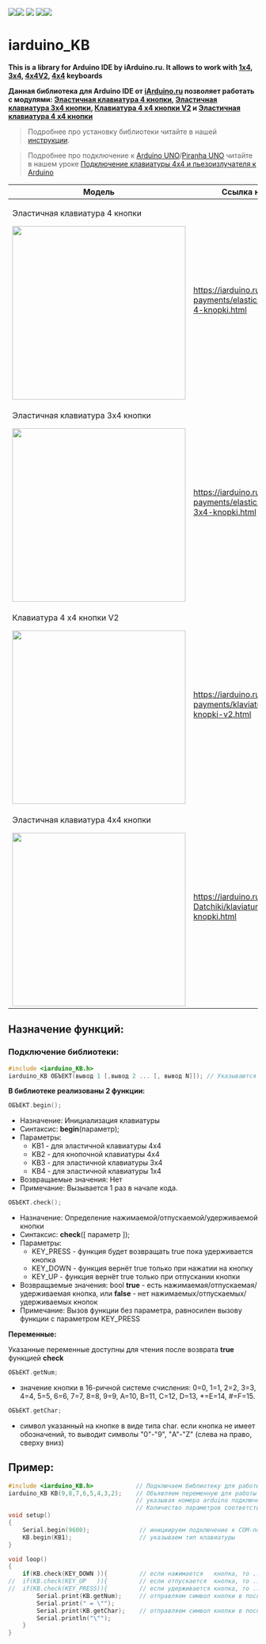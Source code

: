 [![](https://iarduino.ru/img/logo.svg)](https://iarduino.ru)[![](https://wiki.iarduino.ru/img/git-shop.svg?3)](https://iarduino.ru) [![](https://wiki.iarduino.ru/img/git-wiki.svg?2)](https://wiki.iarduino.ru) [![](https://wiki.iarduino.ru/img/git-lesson.svg?2)](https://lesson.iarduino.ru)[![](https://wiki.iarduino.ru/img/git-forum.svg?2)](http://forum.trema.ru)

# iarduino\_KB

**This is a library for Arduino IDE by iArduino.ru. It allows to work with [1x4](https://iarduino.ru/shop/Expansion-payments/elastichnaya-klaviatura-4-knopki.html), [3x4](https://iarduino.ru/shop/Expansion-payments/elastichnaya-klaviatura-3x4-knopki.html), [4x4V2](https://iarduino.ru/shop/Expansion-payments/klaviatura-4-x4-knopki-v2.html), [4x4](https://iarduino.ru/shop/Sensory-Datchiki/klaviatura-4-4-knopki.html) keyboards**

**Данная библиотека для Arduino IDE от [iArduino.ru](https://iarduino.ru) позволяет работать с модулями: [Эластичная клавиатура 4 кнопки](https://iarduino.ru/shop/Expansion-payments/elastichnaya-klaviatura-4-knopki.html), [Эластичная клавиатура 3x4 кнопки](https://iarduino.ru/shop/Expansion-payments/elastichnaya-klaviatura-3x4-knopki.html), [Клавиатура 4 x4 кнопки V2](https://iarduino.ru/shop/Expansion-payments/klaviatura-4-x4-knopki-v2.html) и [Эластичная клавиатура 4 x4 кнопки](https://iarduino.ru/shop/Sensory-Datchiki/klaviatura-4-4-knopki.html)**

> Подробнее про установку библиотеки читайте в нашей [инструкции](https://wiki.iarduino.ru/page/Installing_libraries/).

> Подробнее про подключение к [Arduino UNO](https://iarduino.ru/shop/boards/arduino-uno-r3.html)/[Piranha UNO](https://iarduino.ru/shop/boards/piranha-uno-r3.html) читайте в нашем уроке [Подключение клавиатуры 4x4 и пьезоизлучателя к Arduino](https://lesson.iarduino.ru/page/urok-13-podklyuchenie-klaviatury-4-4-i-pezoizluchatelya-k-arduino/)


| Модель | Ссылка на магазин |
|---|---|
| <p>Эластичная клавиатура 4 кнопки</p> <img src="https://iarduino.ru/img/catalog/7e899d452c1ee8c75d4281daf895a4b5.jpg" width="350px"></img>| https://iarduino.ru/shop/Expansion-payments/elastichnaya-klaviatura-4-knopki.html |
| <p>Эластичная клавиатура 3x4 кнопки</p> <img src="https://iarduino.ru/img/catalog/0b2820edd8efe7a85f554004434c2f0b.jpg" width="350px"></img>| https://iarduino.ru/shop/Expansion-payments/elastichnaya-klaviatura-3x4-knopki.html |
| <p>Клавиатура 4 x4 кнопки V2</p> <img src="https://iarduino.ru/img/catalog/3111111111111111111111111111111111111111111111111.jpg" width="350px"></img>| https://iarduino.ru/shop/Expansion-payments/klaviatura-4-x4-knopki-v2.html |
| <p>Эластичная клавиатура 4x4 кнопки</p> <img src="https://iarduino.ru/img/catalog/2111111111111111111111111111111111.jpg" width="350px"></img>| https://iarduino.ru/shop/Sensory-Datchiki/klaviatura-4-4-knopki.html |


## Назначение функций:

### Подключение библиотеки:

```C++
#include <iarduino_KB.h>
iarduino_KB ОБЪЕКТ(вывод 1 [,вывод 2 ... [, вывод N]]); // Указываются № выводов arduino подключенных к выводам клавиатуры
```

**В библиотеке реализованы 2 функции:**

```C++
ОБЪЕКТ.begin();
```

- Назначение: Инициализация клавиатуры
- Синтаксис: **begin**(параметр);
- Параметры:
  - KB1 - для эластичной клавиатуры 4x4
  - KB2 - для кнопочной клавиатуры 4x4
  - KB3 - для эластичной клавиатуры 3x4
  - KB4 - для эластичной клавиатуры 1x4
- Возвращаемые значения: Нет
- Примечание: Вызывается 1 раз в начале кода.

```C++
ОБЪЕКТ.check();
```

- Назначение: Определение нажимаемой/отпускаемой/удерживаемой кнопки
- Синтаксис: **check**([ параметр ]);
- Параметры:
  - KEY\_PRESS - функция будет возвращать true пока удерживается кнопка
  - KEY\_DOWN - функция вернёт true только при нажатии на кнопку
  - KEY\_UP - функция вернёт true только при отпускании кнопки
- Возвращаемые значения: bool **true** - есть нажимаемая/отпускаемая/удерживаемая кнопка, или **false** - нет нажимаемых/отпускаемых/удерживаемых кнопок
- Примечание: Вызов функции без параметра, равносилен вызову функции с параметром KEY\_PRESS

**Переменные:**

Указанные переменные доступны для чтения после возврата **true** функцией **check**

```C++
ОБЪЕКТ.getNum;
```

- значение кнопки в 16-ричной системе счисления: 0=0, 1=1, 2=2, 3=3, 4=4, 5=5, 6=6, 7=7, 8=8, 9=9, A=10, B=11, C=12, D=13, \*=E=14, #=F=15.

```C++
ОБЪЕКТ.getChar; 
```

- символ указанный на кнопке в виде типа char. если кнопка не имеет обозначений, то выводит символы "0"-"9", "A"-"Z" (слева на право, сверху вниз)

## Пример:

```C++
#include <iarduino_KB.h>            // Подключаем библиотеку для работы с матричной клавиатурой
iarduino_KB KB(9,8,7,6,5,4,3,2);    // Объявляем переменную для работы с матричной клавиатурой,
                                    // указывая номера arduino подключенные к шлейфу клавиатуры, начиная с первого вывода шлейфа.
                                    // Количество параметров соответствует количеству подключенных выводов клавиатуры
void setup()
{
    Serial.begin(9600);              // инициируем подключение к COM-порту на скорости 9600 бод
    KB.begin(KB1);                   // указываем тип клавиатуры
}

void loop()
{
    if(KB.check(KEY_DOWN )){         // если нажимается   кнопка, то ...
//  if(KB.check(KEY_UP   )){         // если отпускается  кнопка, то ...
//  if(KB.check(KEY_PRESS)){         // если удерживается кнопка, то ...
        Serial.print(KB.getNum);     // отправляем символ кнопки в последовательный порт (для вывода цифры кнопки используйте KB.getNum )
        Serial.print(" = \"");
        Serial.print(KB.getChar);    // отправляем символ кнопки в последовательный порт
        Serial.println("\"");
    }
}
```

